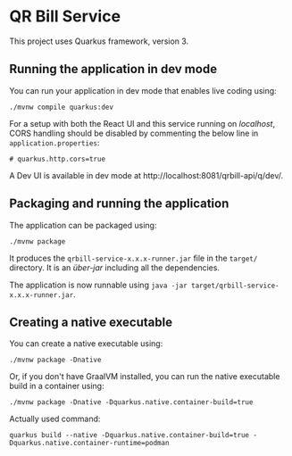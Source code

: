# QR Bill Service

This project uses Quarkus framework, version 3.

## Running the application in dev mode

You can run your application in dev mode that enables live coding using:
```shell script
./mvnw compile quarkus:dev
```

For a setup with both the React UI and this service running on *localhost*, CORS handling should be disabled by
commenting the below line in `application.properties`:

```properties
# quarkus.http.cors=true
```

A Dev UI is available in dev mode at http://localhost:8081/qrbill-api/q/dev/.


## Packaging and running the application

The application can be packaged using:
```shell script
./mvnw package
```
It produces the `qrbill-service-x.x.x-runner.jar` file in the `target/` directory.
It is an _über-jar_ including all the dependencies.

The application is now runnable using `java -jar target/qrbill-service-x.x.x-runner.jar`.

## Creating a native executable

You can create a native executable using:
```shell script
./mvnw package -Dnative
```

Or, if you don't have GraalVM installed, you can run the native executable build in a container using:
```shell script
./mvnw package -Dnative -Dquarkus.native.container-build=true
```

Actually used command:

```shell script
quarkus build --native -Dquarkus.native.container-build=true -Dquarkus.native.container-runtime=podman
```



